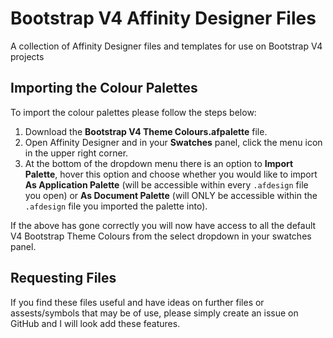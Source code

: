 # Bootstrap V4 Affinity Designer Files
A collection of Affinity Designer files and templates for use on Bootstrap V4 projects

## Importing the Colour Palettes
To import the colour palettes please follow the steps below:

  1) Download the **Bootstrap V4 Theme Colours.afpalette** file.
  2) Open Affinity Designer and in your **Swatches** panel, click the menu icon in the upper right corner.
  3) At the bottom of the dropdown menu there is an option to **Import Palette**, hover this option and choose whether you would like to import **As Application Palette** (will be accessible within every `.afdesign` file you open) or **As Document Palette** (will ONLY be accessible within the `.afdesign` file you imported the palette into).
  
If the above has gone correctly you will now have access to all the default V4 Bootstrap Theme Colours from the select dropdown in your swatches panel.

## Requesting Files
If you find these files useful and have ideas on further files or assests/symbols that may be of use, please simply create an issue on GitHub and I will look add these features.
